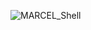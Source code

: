 ![MARCEL_Shell](https://github.com/ThatsVie/holbertonschool-simple_shell/assets/143755961/ff7f0638-6fe2-4684-89cb-e83043ebef15)
<p align="center">
